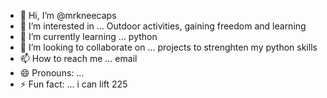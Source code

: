 - 👋 Hi, I’m @mrkneecaps
- 👀 I’m interested in ... Outdoor activities, gaining freedom and learning
- 🌱 I’m currently learning ... python
- 💞️ I’m looking to collaborate on ... projects to strenghten my python skills
- 📫 How to reach me ... email
- 😄 Pronouns: ...
- ⚡ Fun fact: ... i can lift 225

<!---
mrkneecaps/mrkneecaps is a ✨ special ✨ repository because its `README.md` (this file) appears on your GitHub profile.
You can click the Preview link to take a look at your changes.
--->
